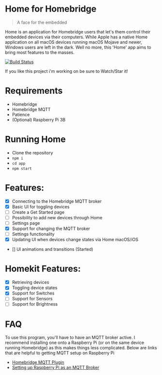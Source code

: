 # Home for Homebridge
> A face for the embedded

Home is an application for Homebridge users that let's them control their embedded devices via their computers. While Apple has a native Home application on all macOS devices running macOS Mojave and newer, Windows users are left in the dark. Well no more, this 'Home' app aims to bring most features to the masses.

[![Build Status](https://travis-ci.com/LawyerMorty97/YTDLapp.svg?token=cuZyxzPpztjXPKTE1kbN&branch=master)](https://travis-ci.com/LawyerMorty97/YTDLapp)

If you like this project i'm working on be sure to Watch/Star it!

# Requirements
- Homebridge
- Homebridge MQTT
- Patience
- (Optional) Raspberry Pi 3B

# Running Home
- Clone the repository
- `npm i`
- `cd app`
- `npm start`

# Features:
- [x] Connecting to the Homebridge MQTT broker
- [x] Basic UI for toggling devices
- [ ] Create a Get Started page
- [ ] Possibility to add new devices through Home
- [ ] Settings page
- [x] Support for changing the MQTT broker
- [ ] Settings functionality
- [x] Updating UI when devices change states via Home macOS/iOS
- [] UI animations and transitions (Started)

# Homekit Features:
- [x] Retrieving devices
- [x] Toggling device states
- [x] Support for Switches
- [ ] Support for Sensors
- [ ] Support for Brightness

# FAQ
To use this program, you'll have to have an MQTT broker active. I recommend installing one onto a Raspberry Pi (or on the same device running Homebridge) as this makes things less complicated. Below are links that are helpful to getting MQTT setup on Raspberry Pi
- [Homebridge MQTT Plugin](https://www.npmjs.com/package/homebridge-mqtt)
- [Setting up Raspberry Pi as an MQTT Broker](https://appcodelabs.com/introduction-to-iot-build-an-mqtt-server-using-raspberry-pi)
